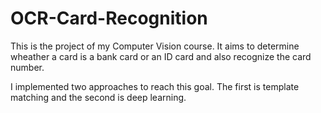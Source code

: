 # OCR-Card-Recognition

This is the project of my Computer Vision course. It aims to determine wheather a card is a bank card or an ID card and also recognize the card number.

I implemented two approaches to reach this goal. The first is template matching and the second is deep learning. 
